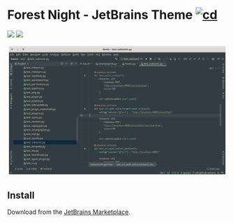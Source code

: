 # Forest Night - JetBrains Theme [![cd](https://github.com/jef/forest-night-jetbrains/workflows/cd/badge.svg?branch=master)](![ci](https://github.com/jef/forest-night-jetbrains/actions?query=workflow%3Acd))

![](https://img.shields.io/jetbrains/plugin/v/14491) ![](https://img.shields.io/jetbrains/plugin/d/14491?color=brightgreen)

![screenshot](docs/screenshots/python.png)

## Install

Download from the [JetBrains Marketplace](https://plugins.jetbrains.com/plugin/14491-forest-night).
